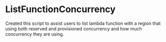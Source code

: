 # ListFunctionConcurrency
Created this script to assist users to list lambda function with a region that using both reserved and provisioned concurrency and how much concurrency they are using.
